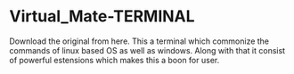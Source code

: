 # Virtual_Mate-TERMINAL
Download the original from here.
This a terminal which commonize the commands of linux based OS as well as windows.
Along with that it consist of powerful estensions which makes this a boon for user.
